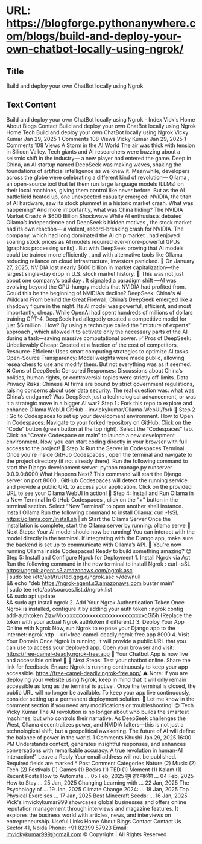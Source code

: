 # URL: https://blogforge.pythonanywhere.com/blogs/build-and-deploy-your-own-chatbot-locally-using-ngrok/

## Title

Build and deploy your own ChatBot locally using Ngrok

## Text Content

Build and deploy your own ChatBot locally using Ngrok - Index Vick's Home About Blogs Contact Build and deploy your own ChatBot locally using Ngrok Home Tech Build and deploy your own ChatBot locally using Ngrok Vicky Kumar Jan 29, 2025 1 Comments 108 Views Vicky Kumar Jan 29, 2025 1 Comments 108 Views A Storm in the AI World The air was thick with tension in Silicon Valley. Tech giants and AI researchers were buzzing about a seismic shift in the industry— a new player had entered the game. Deep in China, an AI startup named DeepSeek was making waves, shaking the foundations of artificial intelligence as we knew it. Meanwhile, developers across the globe were celebrating a different kind of revolution— Ollama , an open-source tool that let them run large language models (LLMs) on their local machines, giving them control like never before. But as the AI battlefield heated up, one unexpected casualty emerged: NVIDIA, the titan of AI hardware, saw its stock plummet in a historic market crash. What was happening? And more importantly, what was China hiding? The NVIDIA Market Crash: A $600 Billion Shockwave While AI enthusiasts debated Ollama’s independence and DeepSeek’s hidden motives , the stock market had its own reaction— a violent, record-breaking crash for NVIDIA. The company, which had long dominated the AI chip market , had enjoyed soaring stock prices as AI models required ever-more-powerful GPUs (graphics processing units) . But with DeepSeek proving that AI models could be trained more efficiently , and with alternative tools like Ollama reducing reliance on cloud infrastructure, investors panicked. 🚨 On January 27, 2025, NVIDIA lost nearly $600 billion in market capitalization—the largest single-day drop in U.S. stock market history. 🚨 This was not just about one company’s bad day . It signaled a paradigm shift —AI was evolving beyond the GPU-hungry models that NVIDIA had profited from. Could this be the beginning of NVIDIA’s decline? ​​​​​​​DeepSeek: China's AI Wildcard From behind the Great Firewall, China’s DeepSeek emerged like a shadowy figure in the night. Its AI model was powerful, efficient, and most importantly, cheap. While OpenAI had spent hundreds of millions of dollars training GPT-4, DeepSeek had allegedly created a competitive model for just $6 million . How? By using a technique called the "mixture of experts" approach , which allowed it to activate only the necessary parts of the AI during a task—saving massive computational power. ✅ Pros of DeepSeek: Unbelievably Cheap: Created at a fraction of the cost of competitors. Resource-Efficient: Uses smart computing strategies to optimize AI tasks. Open-Source Transparency: Model weights were made public, allowing researchers to use and modify them. But not everything was as it seemed. ❌ Cons of DeepSeek: Censored Responses: Discussions about China’s politics, human rights, or controversial topics were strictly off-limits. Data Privacy Risks: Chinese AI firms are bound by strict government regulations, raising concerns about user data security. The real question was: what was China’s endgame? Was DeepSeek just a technological advancement, or was it a strategic move in a bigger AI war? Step 1 : Fork this repo to explore and enhance Ollama WebUI GitHub - imvickykumar/Ollama-WebUI/fork 🚀 Step 2 : Go to Codespaces to set up your development environment. How to Open in Codespaces: Navigate to your forked repository on GitHub. Click on the “Code” button (green button at the top right). Select the “Codespaces” tab. Click on “Create Codespace on main” to launch a new development environment. Now, you can start coding directly in your browser with full access to the project! 🚀 Step 3: Run the Server in Codespaces Terminal Once you're inside GitHub Codespaces , open the terminal and navigate to the project directory (if not already there). Run the following command to start the Django development server: python manage.py runserver 0.0.0.0:8000 What Happens Next? This command will start the Django server on port 8000 . GitHub Codespaces will detect the running service and provide a public URL to access your application. Click on the provided URL to see your Ollama WebUI in action! 🚀 Step 4: Install and Run Ollama in a New Terminal In GitHub Codespaces , click on the “+” button in the terminal section. Select “New Terminal” to open another shell instance. Install Ollama Run the following command to install Ollama: curl -fsSL https://ollama.com/install.sh | sh Start the Ollama Server Once the installation is complete, start the Ollama server by running: ollama serve 🎯 Next Steps: Your AI model should now be running! You can interact with the model directly in the terminal. If integrating with the Django app, make sure the backend is set up to communicate with Ollama’s API. 🚀 You're now running Ollama inside Codespaces! Ready to build something amazing? 😊 Step 5: Install and Configure Ngrok for Deployment 1. Install Ngrok via Apt Run the following command in the new terminal to install Ngrok : curl -sSL https://ngrok-agent.s3.amazonaws.com/ngrok.asc \
	| sudo tee /etc/apt/trusted.gpg.d/ngrok.asc >/dev/null \
	&& echo "deb https://ngrok-agent.s3.amazonaws.com buster main" \
	| sudo tee /etc/apt/sources.list.d/ngrok.list \
	&& sudo apt update \
	&& sudo apt install ngrok 2. Add Your Ngrok Authentication Token Once Ngrok is installed, configure it by adding your auth token : ngrok config add-authtoken 2izwMxxxxxxxxxxxxxxxxxxxxxxxxxxxxxqGi5h (Replace the token with your actual Ngrok authtoken if different.) 3. Deploy Your App Online with Ngrok Now, run Ngrok to expose your Django app to the internet: ngrok http --url=free-camel-deadly.ngrok-free.app 8000 4. Visit Your Domain Once Ngrok is running, it will provide a public URL that you can use to access your deployed app. Open your browser and visit: https://free-camel-deadly.ngrok-free.app 🚀 Your Chatbot App is now live and accessible online! 🎉 🔹 Next Steps: Test your chatbot online. Share the link for feedback. Ensure Ngrok is running continuously to keep your app accessible. https://free-camel-deadly.ngrok-free.app/ ⚠️ Note: If you are deploying your website using Ngrok, keep in mind that it will only remain accessible as long as the terminal is active . Once the terminal is closed, the public URL will no longer be available. To keep your app live continuously, consider setting up a permanent deployment solution. 🚀 Let me know in the comment section if you need any modifications or troubleshooting! 😊 Tech Vicky Kumar The AI revolution is no longer about who builds the smartest machines, but who controls their narrative. As DeepSeek challenges the West, Ollama decentralizes power, and NVIDIA falters—this is not just a technological shift, but a geopolitical awakening. The future of AI will define the balance of power in the world. 1 Comments Khushi Jan 29, 2025 16:00 PM Understands context, generates insightful responses, and enhances conversations with remarkable accuracy. A true revolution in human-AI interaction!" Leave a Reply Your email address will not be published. Required fields are marked * Post Comment Categories Nature (2) Music (2) Tech (2) Festivals (1) Games (1) Books (1) TED (1) Moment (1) Kalam (1) Recent Posts How to Automate … 05 Feb, 2025 तुम हार जाओगे … 04 Feb, 2025 How to Stay … 25 Jan, 2025 Changing Learning with … 22 Jan, 2025 The Psychology of … 19 Jan, 2025 Climate Change 2024: … 18 Jan, 2025 Top Physical Exercises … 17 Jan, 2025 Best Minecraft Seeds: … 16 Jan, 2025 Vick's imvickykumar999 showcases global businesses and offers online reputation management through interviews and magazine features. It explores the business world with articles, news, and interviews on entrepreneurship. Useful Links Home About Blogs Contact Contact Us Sector 41, Noida Phone: +91 82399 57923 Email: imvickykumar999@gmail.com © Copyright | All Rights Reserved
